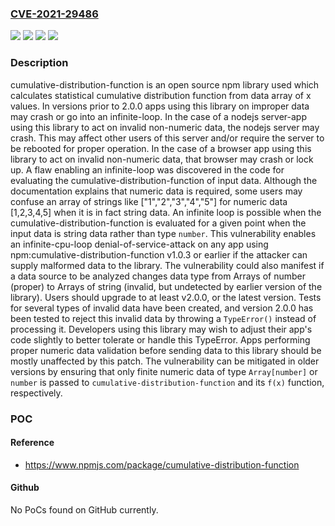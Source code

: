 ### [CVE-2021-29486](https://cve.mitre.org/cgi-bin/cvename.cgi?name=CVE-2021-29486)
![](https://img.shields.io/static/v1?label=Product&message=cumulative-distribution-function&color=blue)
![](https://img.shields.io/static/v1?label=Version&message=n%2Fa&color=blue)
![](https://img.shields.io/static/v1?label=Vulnerability&message=%7B%22CWE-20%22%3A%22Improper%20Input%20Validation%22%7D&color=brighgreen)
![](https://img.shields.io/static/v1?label=Vulnerability&message=%7B%22CWE-835%22%3A%22Loop%20with%20Unreachable%20Exit%20Condition%20('Infinite%20Loop')%22%7D&color=brighgreen)

### Description

cumulative-distribution-function is an open source npm library used which calculates statistical cumulative distribution function from data array of x values. In versions prior to 2.0.0 apps using this library on improper data may crash or go into an infinite-loop. In the case of a nodejs server-app using this library to act on invalid non-numeric data, the nodejs server may crash. This may affect other users of this server and/or require the server to be rebooted for proper operation. In the case of a browser app using this library to act on invalid non-numeric data, that browser may crash or lock up. A flaw enabling an infinite-loop was discovered in the code for evaluating the cumulative-distribution-function of input data. Although the documentation explains that numeric data is required, some users may confuse an array of strings like ["1","2","3","4","5"] for numeric data [1,2,3,4,5] when it is in fact string data. An infinite loop is possible when the cumulative-distribution-function is evaluated for a given point when the input data is string data rather than type `number`. This vulnerability enables an infinite-cpu-loop denial-of-service-attack on any app using npm:cumulative-distribution-function v1.0.3 or earlier if the attacker can supply malformed data to the library. The vulnerability could also manifest if a data source to be analyzed changes data type from Arrays of number (proper) to Arrays of string (invalid, but undetected by earlier version of the library). Users should upgrade to at least v2.0.0, or the latest version. Tests for several types of invalid data have been created, and version 2.0.0 has been tested to reject this invalid data by throwing a `TypeError()` instead of processing it. Developers using this library may wish to adjust their app's code slightly to better tolerate or handle this TypeError. Apps performing proper numeric data validation before sending data to this library should be mostly unaffected by this patch. The vulnerability can be mitigated in older versions by ensuring that only finite numeric data of type `Array[number]` or `number` is passed to `cumulative-distribution-function` and its `f(x)` function, respectively.

### POC

#### Reference
- https://www.npmjs.com/package/cumulative-distribution-function

#### Github
No PoCs found on GitHub currently.

